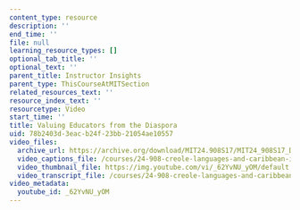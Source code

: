 ```yaml
---
content_type: resource
description: ''
end_time: ''
file: null
learning_resource_types: []
optional_tab_title: ''
optional_text: ''
parent_title: Instructor Insights
parent_type: ThisCourseAtMITSection
related_resources_text: ''
resource_index_text: ''
resourcetype: Video
start_time: ''
title: Valuing Educators from the Diaspora
uid: 78b2403d-3eac-b24f-23bb-21054ae10557
video_files:
  archive_url: https://archive.org/download/MIT24.908S17/MIT24_908S17_Delila_Stanfield_Part_2_300k.mp4
  video_captions_file: /courses/24-908-creole-languages-and-caribbean-identities-spring-2017/c804bf8a93bc5d67b53617cf77e8197a_62YvNUyOM.vtt
  video_thumbnail_file: https://img.youtube.com/vi/_62YvNU_yOM/default.jpg
  video_transcript_file: /courses/24-908-creole-languages-and-caribbean-identities-spring-2017/111c2a9679809117ecb10a590a459158_62YvNUyOM.pdf
video_metadata:
  youtube_id: _62YvNU_yOM
---
```

